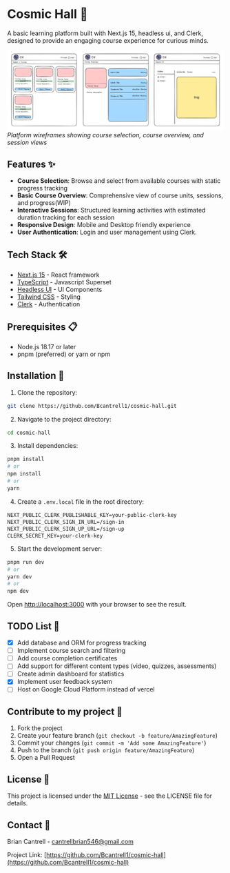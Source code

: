 # Cosmic Hall 🌌

A basic learning platform built with Next.js 15, headless ui, and Clerk, designed to provide an engaging course experience for curious minds.

![Wireframes for page structure](./public/wireframes.png)
*Platform wireframes showing course selection, course overview, and session views*

## Features ✨

- **Course Selection**: Browse and select from available courses with static progress tracking
- **Basic Course Overview**: Comprehensive view of course units, sessions, and progress(WIP)
- **Interactive Sessions**: Structured learning activities with estimated duration tracking for each session
- **Responsive Design**: Mobile and Desktop friendly experience 
- **User Authentication**: Login and user management using Clerk.

## Tech Stack 🛠️

- [Next.js 15](https://nextjs.org/) - React framework
- [TypeScript](https://www.typescriptlang.org/) - Javascript Superset
- [Headless UI](https://headlessui.com/) - UI Components
- [Tailwind CSS](https://tailwindcss.com/) - Styling
- [Clerk](https://clerk.com/) - Authentication

## Prerequisites 📋

- Node.js 18.17 or later
- pnpm (preferred) or yarn or npm

## Installation 🚀

1. Clone the repository:
```bash
git clone https://github.com/Bcantrell1/cosmic-hall.git
```

2. Navigate to the project directory:
```bash
cd cosmic-hall
```

3. Install dependencies:
```bash
pnpm install
# or
npm install
# or
yarn
```

4. Create a `.env.local` file in the root directory:
```env
NEXT_PUBLIC_CLERK_PUBLISHABLE_KEY=your-public-clerk-key
NEXT_PUBLIC_CLERK_SIGN_IN_URL=/sign-in
NEXT_PUBLIC_CLERK_SIGN_UP_URL=/sign-up
CLERK_SECRET_KEY=your-clerk-key
```

5. Start the development server:
```bash
pnpm run dev
# or
yarn dev
# or
npm dev
```

Open [http://localhost:3000](http://localhost:3000) with your browser to see the result.

## TODO List 📝

- [x] Add database and ORM for progress tracking
- [ ] Implement course search and filtering
- [ ] Add course completion certificates
- [ ] Add support for different content types (video, quizzes, assessments)
- [ ] Create admin dashboard for statistics
- [x] Implement user feedback system
- [ ] Host on Google Cloud Platform instead of vercel

## Contribute to my project 🤝

1. Fork the project
2. Create your feature branch (`git checkout -b feature/AmazingFeature`)
3. Commit your changes (`git commit -m 'Add some AmazingFeature'`)
4. Push to the branch (`git push origin feature/AmazingFeature`)
5. Open a Pull Request

## License 📄

This project is licensed under the [MIT License](LICENSE) - see the LICENSE file for details.

## Contact 📧

Brian Cantrell - cantrellbrian546@gmail.com

Project Link: [https://github.com/Bcantrell1/cosmic-hall](https://github.com/Bcantrell1/cosmic-hall)